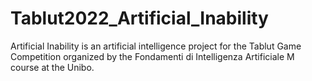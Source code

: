 # Tablut2022_Artificial_Inability

Artificial Inability is an artificial intelligence project for the Tablut Game Competition organized by the Fondamenti di Intelligenza Artificiale M course at the Unibo.
